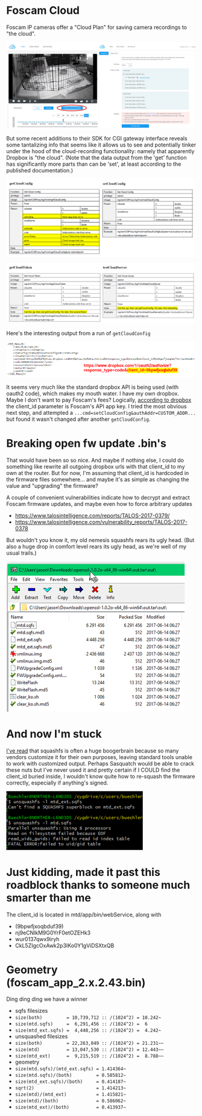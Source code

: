 # Foscam Cloud

Foscam IP cameras offer a "Cloud Plan" for saving camera recordings to "the cloud". 

![cloud recording plan interface](cloud-recording-plan.png)	


But some recent additions to their SDK for CGI gateway interface reveals some tantalizing info that seems like it allows us to see and potentially tinker under the hood of the cloud-recording functionality: namely that apparently Dropbox is "the cloud". (Note that the data output from the 'get' function has significantly more parts than can be 'set', at least according to the published documentation.)

![cloud verbs from cgi sdk](cgi-cloud-configs.png)	

![other cloud verbs from cgi sdk](cgi-cloud-other.png)


Here's the interesting output from a run of `getCloudConfig` 

![actual output from getconfig](example-getconfig.png)	


It seems very much like the standard dropbox API is being used (with oauth2 code), which makes my mouth water. I have my own dropbox. Maybe I don't want to pay Foscam's fees?  Logically, [according to dropbox](https://blogs.dropbox.com/developers/2013/07/using-oauth-2-0-with-the-core-api/) the client_id parameter is Foscam's API app key. I tried the most obvious next step, and attempted a `...cmd=setCloudConfig&authAddr=CUSTOM_ADDR...` but found it wasn't changed after another `getCloudConfig`.


# Breaking open fw update .bin's

That would have been so so nice. And maybe if nothing else, I could do something like rewrite all outgoing dropbox urls with that client_id to my own at the router. But for now, I'm assuming that client_id is hardcoded in the firmware files somewhere... and maybe it's as simple as changing the value and "upgrading" the firmware?  

A couple of convenient vulnerabilities indicate how to decrypt and extract Foscam firmware updates, and maybe even how to force arbitrary updates
* https://www.talosintelligence.com/reports/TALOS-2017-0379/
* https://www.talosintelligence.com/vulnerability_reports/TALOS-2017-0378


But wouldn't you know it, my old nemesis squashfs rears its ugly head. (But also a huge drop in comfort level rears its ugly head, as we're well of my usual trails.)

![firmware package decrypted and expanded](firmware-upgrade-decrypted.png)	


# And now I'm stuck

[I've read](http://www.devttys0.com/2014/08/mucking-about-with-squashfs/) that squashfs is often a huge boogerbrain because so many vendors customize it for their own purposes, leaving standard tools unable to work with customized output. Perhaps Sasquatch would be able to crack these nuts but I've never used it and pretty certain if I COULD find the client_id buried inside, I wouldn't know quite how to re-squash the firmware correctly, especially if anything's signed.

![squashfs files are nonstandard](sqfs-files-nonstandard.png)


# Just kidding, made it past this roadblock thanks to someone much smarter than me

The client_id is located in mtd/app/bin/webService, along with
* (9bpwfjxoqbduf39)
* nj9eCNlkM9G0YrF0etOZEHk3
* wur0137qwx9iryh
* CkL5ZIgcOxAwk2p3IKo0Y1gViDSXtxQB


# Geometry (foscam_app_2.x.2.43.bin)

Ding ding ding we have a winner

* sqfs filesizes
* `size(both)         = 10,739,712 :: /(1024^2) = 10.242~`
* `size(mtd.sqfs)     =  6,291,456 :: /(1024^2) =  6`
* `size(mtd_ext.sqfs) =  4,448,256 :: /(1024^2) =  4.242~`
* unsquashed filesizes
* `size(both)         = 22,263,049 :: /(1024^2) = 21.231~~`
* `size(mtd)          = 13,047,530 :: /(1024^2) = 12.443~~`
* `size(mtd_ext)      =  9,215,519 :: /(1024^2) =  8.788~~`
* geometry
* `size(mtd.sqfs)/(mtd_ext.sqfs) = 1.414364~`
* `size(mtd.sqfs)/(both)         = 0.585812~`
* `size(mtd_ext.sqfs)/(both)     = 0.414187~`
* `sqrt(2)                       = 1.414213~`
* `size(mtd)/(mtd_ext)           = 1.415821~`
* `size(mtd)/(both)              = 0.586062~`
* `size(mtd_ext)/(both)          = 0.413937~`

